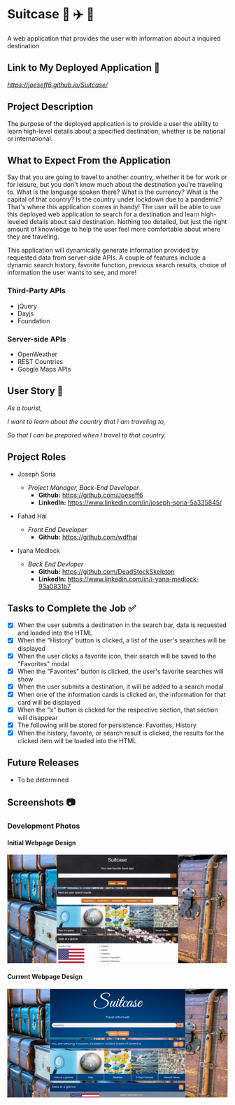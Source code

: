 # Suitcase :city_sunrise: :airplane: :city_sunset:
A web application that provides the user with information about a inquired destination

## Link to My Deployed Application :link:

_https://joeseff6.github.io/Suitcase/_

## Project Description

The purpose of the deployed application is to provide a user the ability to learn high-level details about a specified destination, whether is be national or international. 
## What to Expect From the Application

Say that you are going to travel to another country, whether it be for work or for leisure, but you don't know much about the destination you're traveling to. What is the language spoken there? What is the currency? What is the capital of that country? Is the country under lockdown due to a pandemic? That's where this application comes in handy! The user will be able to use this deployed web application to search for a destination and learn high-leveled details about said destination. Nothing too detailed, but just the right amount of knowledge to help the user feel more comfortable about where they are traveling.

This application will dynamically generate information provided by requested data from server-side APIs. A couple of features include a dynamic search history, favorite function, previous search results, choice of information the user wants to see, and more! 

### Third-Party APIs 
* jQuery
* Dayjs
* Foundation

### Server-side APIs
* OpenWeather
* REST Countries
* Google Maps APIs 

## User Story :book:

_As a tourist,_

_I want to learn about the country that I am traveling to,_

_So that I can be prepared when I travel to that country._

## Project Roles

* Joseph Soria
    * _Project Manager, Back-End Developer_
        * __Github:__ https://github.com/Joeseff6
        * __LinkedIn:__ https://www.linkedin.com/in/joseph-soria-5a335845/

* Fahad Hai
    * _Front End Developer_
        * __Github:__ https://github.com/wdfhai

* Iyana Medlock
    * _Back End Devloper_
        * __Github:__ https://github.com/DeadStockSkeleton
        * __LinkedIn:__ https://www.linkedin.com/in/i-yana-medlock-93a0831b7

## Tasks to Complete the Job :white_check_mark:

- [x] When the user submits a destination in the search bar, data is requested and loaded into the HTML
- [x] When the "History" button is clicked, a list of the user's searches will be displayed
- [x] When the user clicks a favorite icon, their search will be saved to the "Favorites" modal
- [x] When the "Favorites" button is clicked, the user's favorite searches will show
- [x] When the user submits a destination, it will be added to a search modal
- [x] When one of the information cards is clicked on, the information for that card will be displayed
- [x] When the "x" button is clicked for the respective section, that section will disappear
- [x] The following will be stored for persistence: Favorites, History
- [x] When the history, favorite, or search result is clicked, the results for the clicked item will be loaded into the HTML

## Future Releases

* To be determined

## Screenshots :camera:

### Development Photos

#### Initial Webpage Design
![The homepage for the web application](./Assets/Images/Homepage.PNG)

#### Current Webpage Design
![The new webpage design](./Assets/Images/newDesign.PNG)